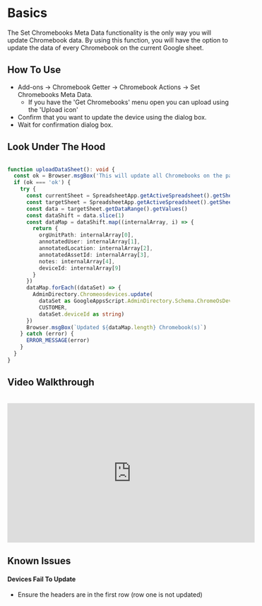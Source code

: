 # Basics

The Set Chromebooks Meta Data functionality is the only way you will update Chromebook data.
By using this function, you will have the option to update the data of every Chromebook on the current Google sheet.

## How To Use

* Add-ons -> Chromebook Getter -> Chromebook Actions -> Set Chromebooks Meta Data.
  * If you have the 'Get Chromebooks' menu open you can upload using the 'Upload icon'
* Confirm that you want to update the device using the dialog box.
* Wait for confirmation dialog box.

## Look Under The Hood

```ts

function uploadDataSheet(): void {
  const ok = Browser.msgBox('This will update all Chromebooks on the page with changes, Are you sure?', Browser.Buttons.OK_CANCEL)
  if (ok === 'ok') {
    try {
      const currentSheet = SpreadsheetApp.getActiveSpreadsheet().getSheetName()
      const targetSheet = SpreadsheetApp.getActiveSpreadsheet().getSheetByName(currentSheet)
      const data = targetSheet.getDataRange().getValues()
      const dataShift = data.slice(1)
      const dataMap = dataShift.map((internalArray, i) => {
        return {
          orgUnitPath: internalArray[0],
          annotatedUser: internalArray[1],
          annotatedLocation: internalArray[2],
          annotatedAssetId: internalArray[3],
          notes: internalArray[4],
          deviceId: internalArray[9]
        }
      })
      dataMap.forEach((dataSet) => {
        AdminDirectory.Chromeosdevices.update(
          dataSet as GoogleAppsScript.AdminDirectory.Schema.ChromeOsDevice,
          CUSTOMER,
          dataSet.deviceId as string)
      })
      Browser.msgBox(`Updated ${dataMap.length} Chromebook(s)`)
    } catch (error) {
      ERROR_MESSAGE(error)
    }
  }
}

```

## Video Walkthrough
<br />
<iframe width="560" height="315" src="https://www.youtube.com/embed/AifprVBENyY" frameborder="0" allow="accelerometer; autoplay; encrypted-media; gyroscope; picture-in-picture" allowfullscreen></iframe>

## Known Issues

#### Devices Fail To Update

* Ensure the headers are in the first row (row one is not updated)

